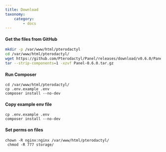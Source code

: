 ```yaml
---
title: Download
taxonomy:
    category:
        - docs
---
```


#### Get the files from GitHub
```sh
mkdir -p /var/www/html/pterodactyl
cd /var/www/html/pterodactyl/
wget https://github.com/Pterodactyl/Panel/releases/download/v0.6.0/Panel-0.6.0.tar.gz
tar --strip-components=1 -xzvf Panel-0.6.0.tar.gz
```

#### Run Composer
```
cd /var/www/html/pterodactyl/
cp .env.example .env
composer install --no-dev
```


#### Copy example env file
```
cp .env.example .env
composer install --no-dev
```

#### Set perms on files
```shell
chown -R nginx:nginx /var/www/html/pterodactyl/
 chmod -R 777 storage/
```